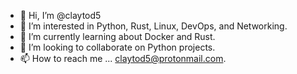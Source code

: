 - 👋 Hi, I’m @claytod5
- 👀 I’m interested in Python, Rust, Linux, DevOps, and Networking.
- 🌱 I’m currently learning about Docker and Rust.
- 💞️ I’m looking to collaborate on Python projects.
- 📫 How to reach me ... claytod5@protonmail.com.

<!---
claytod5/claytod5 is a ✨ special ✨ repository because its `README.md` (this file) appears on your GitHub profile.
You can click the Preview link to take a look at your changes.
--->
